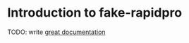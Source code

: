 # Introduction to fake-rapidpro

TODO: write [great documentation](http://jacobian.org/writing/what-to-write/)

